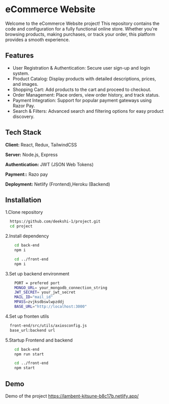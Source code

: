 
# eCommerce Website

Welcome to the eCommerce Website project! This repository contains the code and configuration for a fully functional online store. Whether you're browsing products, making purchases, or track your order, this platform provides a smooth experience.


## Features

- User Registration & Authentication: Secure user sign-up and login system.
-  Product Catalog: Display products with detailed descriptions, prices, and images.
- Shopping Cart: Add products to the cart and proceed to checkout.
-  Order Management: Place orders, view order history, and track status.
- Payment Integration: Support for popular payment gateways using Razor Pay.
- Search & Filters: Advanced search and filtering options for easy product discovery.



## Tech Stack

**Client:** React, Redux, TailwindCSS

**Server:** Node.js, Express

**Authentication:** JWT (JSON Web Tokens)

**Payment::** Razo pay

**Deployment:** Netlify (Frontend),Heroku (Backend)

## Installation

1.Clone repository

```bash
  https://github.com/deekshi-1/project.git
  cd project
```


2.Install dependency 
```bash
    cd back-end
    npm i

    cd ../front-end
    npm i
```

3.Set up backend environment
```bash
    PORT = prefered port
    MONGO_URL= your_mongodb_connection_string
    JWT_SECRET= your_jwt_secret
    MAIL_ID="mail_id"
    MPASS=zvjksdbswlwpzddj
    BASE_URL="http://localhost:3000"
```

4.Set up fronten utils
```bash
  front-end/src/utils/axiosconfig.js
  base_url:backend url
```

5.Startup Frontend and backend
```bash
    cd back-end
    npm run start

    cd ../front-end
    npm start
```
## Demo

Demo of the project https://lambent-kitsune-b8c17b.netlify.app/

